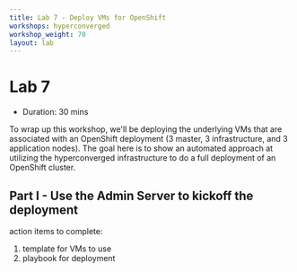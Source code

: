 ```yaml
---
title: Lab 7 - Deploy VMs for OpenShift
workshops: hyperconverged
workshop_weight: 70
layout: lab
---
```


# Lab 7

* Duration: 30 mins

To wrap up this workshop, we'll be deploying the underlying VMs that are associated with an OpenShift deployment (3 master, 3 infrastructure, and 3 application nodes). The goal here is to show an automated approach at utilizing the hyperconverged infrastructure to do a full deployment of an OpenShift cluster.


## Part I - Use the Admin Server to kickoff the deployment

action items to complete:
1. template for VMs to use
2. playbook for deployment

